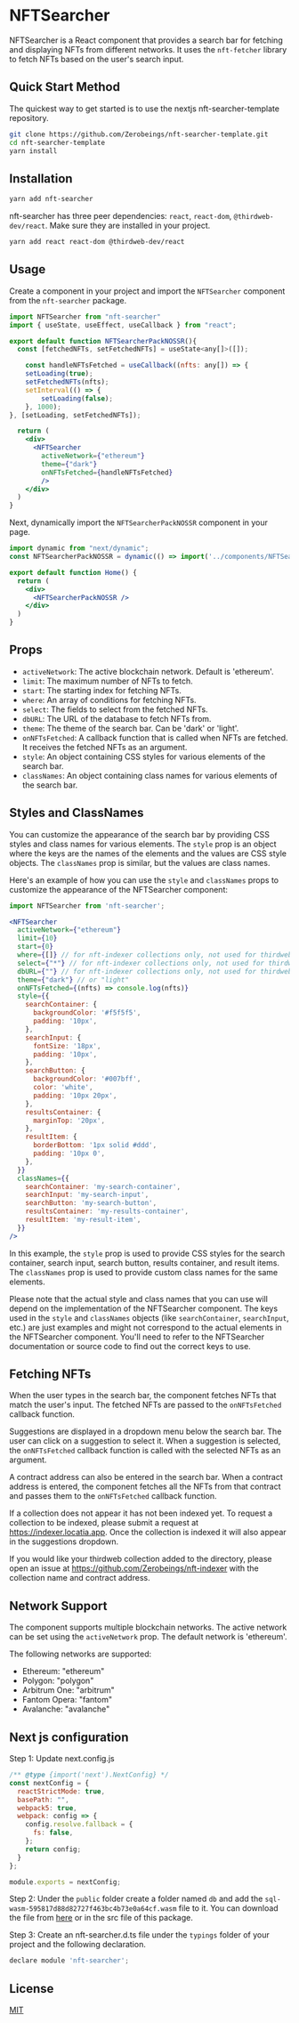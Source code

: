 # NFTSearcher

NFTSearcher is a React component that provides a search bar for fetching and displaying NFTs from different networks. It uses the `nft-fetcher` library to fetch NFTs based on the user's search input.

## Quick Start Method

The quickest way to get started is to use the nextjs nft-searcher-template repository.

```bash
git clone https://github.com/Zerobeings/nft-searcher-template.git
cd nft-searcher-template
yarn install
```

## Installation

```bash
yarn add nft-searcher
```

nft-searcher has three peer dependencies: `react`, `react-dom`, `@thirdweb-dev/react`. Make sure they are installed in your project.

```bash
yarn add react react-dom @thirdweb-dev/react
```

## Usage

Create a component in your project and import the `NFTSearcher` component from the `nft-searcher` package.

```jsx
import NFTSearcher from "nft-searcher"
import { useState, useEffect, useCallback } from "react";

export default function NFTSearcherPackNOSSR(){
  const [fetchedNFTs, setFetchedNFTs] = useState<any[]>([]);

    const handleNFTsFetched = useCallback((nfts: any[]) => {
    setLoading(true);
    setFetchedNFTs(nfts);
    setInterval(() => {
        setLoading(false);
    }, 1000);
}, [setLoading, setFetchedNFTs]);

  return (
    <div>
      <NFTSearcher 
        activeNetwork={"ethereum"}
        theme={"dark"}
        onNFTsFetched={handleNFTsFetched}
        />
    </div>
  )
}
```

Next, dynamically import the `NFTSearcherPackNOSSR` component in your page.

```jsx
import dynamic from "next/dynamic";
const NFTSearcherPackNOSSR = dynamic(() => import('../components/NFTSearcher/Searcher'), { ssr: false });

export default function Home() {
  return (
    <div>
      <NFTSearcherPackNOSSR />
    </div>
  )
}
```

## Props

- `activeNetwork`: The active blockchain network. Default is 'ethereum'.
- `limit`: The maximum number of NFTs to fetch.
- `start`: The starting index for fetching NFTs.
- `where`: An array of conditions for fetching NFTs.
- `select`: The fields to select from the fetched NFTs.
- `dbURL`: The URL of the database to fetch NFTs from.
- `theme`: The theme of the search bar. Can be 'dark' or 'light'.
- `onNFTsFetched`: A callback function that is called when NFTs are fetched. It receives the fetched NFTs as an argument.
- `style`: An object containing CSS styles for various elements of the search bar.
- `classNames`: An object containing class names for various elements of the search bar.

## Styles and ClassNames

You can customize the appearance of the search bar by providing CSS styles and class names for various elements. The `style` prop is an object where the keys are the names of the elements and the values are CSS style objects. The `classNames` prop is similar, but the values are class names.

Here's an example of how you can use the `style` and `classNames` props to customize the appearance of the NFTSearcher component:

```jsx
import NFTSearcher from 'nft-searcher';

<NFTSearcher
  activeNetwork={"ethereum"}
  limit={10}
  start={0}
  where={[]} // for nft-indexer collections only, not used for thirdweb contract fetches
  select={"*"} // for nft-indexer collections only, not used for thirdweb contract fetches
  dbURL={""} // for nft-indexer collections only, not used for thirdweb contract fetches
  theme={"dark"} // or "light"
  onNFTsFetched={(nfts) => console.log(nfts)}
  style={{
    searchContainer: {
      backgroundColor: '#f5f5f5',
      padding: '10px',
    },
    searchInput: {
      fontSize: '18px',
      padding: '10px',
    },
    searchButton: {
      backgroundColor: '#007bff',
      color: 'white',
      padding: '10px 20px',
    },
    resultsContainer: {
      marginTop: '20px',
    },
    resultItem: {
      borderBottom: '1px solid #ddd',
      padding: '10px 0',
    },
  }}
  classNames={{
    searchContainer: 'my-search-container',
    searchInput: 'my-search-input',
    searchButton: 'my-search-button',
    resultsContainer: 'my-results-container',
    resultItem: 'my-result-item',
  }}
/>
```

In this example, the `style` prop is used to provide CSS styles for the search container, search input, search button, results container, and result items. The `classNames` prop is used to provide custom class names for the same elements.

Please note that the actual style and class names that you can use will depend on the implementation of the NFTSearcher component. The keys used in the `style` and `classNames` objects (like `searchContainer`, `searchInput`, etc.) are just examples and might not correspond to the actual elements in the NFTSearcher component. You'll need to refer to the NFTSearcher documentation or source code to find out the correct keys to use.


## Fetching NFTs

When the user types in the search bar, the component fetches NFTs that match the user's input. The fetched NFTs are passed to the `onNFTsFetched` callback function.

Suggestions are displayed in a dropdown menu below the search bar. The user can click on a suggestion to select it. When a suggestion is selected, the `onNFTsFetched` callback function is called with the selected NFTs as an argument.

A contract address can also be entered in the search bar. When a contract address is entered, the component fetches all the NFTs from that contract and passes them to the `onNFTsFetched` callback function.

If a collection does not appear it has not been indexed yet. To request a collection to be indexed, please submit a request at https://indexer.locatia.app. Once the collection is indexed it will also appear in the suggestions dropdown.

If you would like your thirdweb collection added to the directory, please open an issue at https://github.com/Zerobeings/nft-indexer with the collection name and contract address.

## Network Support

The component supports multiple blockchain networks. The active network can be set using the `activeNetwork` prop. The default network is 'ethereum'.

The following networks are supported:
- Ethereum: "ethereum"
- Polygon: "polygon"
- Arbitrum One: "arbitrum"
- Fantom Opera: "fantom"
- Avalanche: "avalanche"

## Next js configuration

Step 1: Update next.config.js
```javascript
/** @type {import('next').NextConfig} */
const nextConfig = {
  reactStrictMode: true,
  basePath: "",
  webpack5: true,
  webpack: config => {
    config.resolve.fallback = {
      fs: false,
    };
    return config;
  }
};

module.exports = nextConfig;
```

Step 2: Under the `public` folder create a folder named `db` and add the `sql-wasm-595817d88d82727f463bc4b73e0a64cf.wasm` file to it. You can download the file from [here](https://github.com/Zerobeings/nft-indexer/tree/main/nextjs-db-file) or in the src file of this package.

Step 3: Create an nft-searcher.d.ts file under the `typings` folder of your project and the following declaration.
```javascript
declare module 'nft-searcher';
```

## License

[MIT](https://choosealicense.com/licenses/mit/)